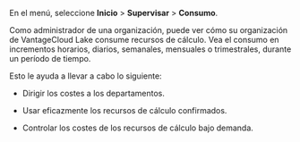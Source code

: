 En el menú, seleccione **Inicio** \> **Supervisar** \> **Consumo**.

Como administrador de una organización, puede ver cómo su organización de VantageCloud Lake consume recursos de cálculo. Vea el consumo en incrementos horarios, diarios, semanales, mensuales o trimestrales, durante un período de tiempo.

Esto le ayuda a llevar a cabo lo siguiente:

-   Dirigir los costes a los departamentos.

-   Usar eficazmente los recursos de cálculo confirmados.

-   Controlar los costes de los recursos de cálculo bajo demanda.
